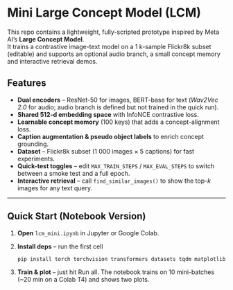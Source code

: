 # Mini Large Concept Model (LCM)

This repo contains a lightweight, fully-scripted prototype inspired by Meta AI’s **Large Concept Model**.  
It trains a contrastive image-text model on a 1 k-sample Flickr8k subset (editable) and supports an optional audio branch, a small concept memory and interactive retrieval demos.

## Features
* **Dual encoders** – ResNet-50 for images, BERT-base for text (*Wav2Vec 2.0* for audio; audio branch is defined but not trained in the quick run).
* **Shared 512-d embedding space** with InfoNCE contrastive loss.
* **Learnable concept memory** (100 keys) that adds a concept-alignment loss.
* **Caption augmentation & pseudo object labels** to enrich concept grounding.
* **Dataset** – Flickr8k subset (1 000 images × 5 captions) for fast experiments.
* **Quick-test toggles** – edit `MAX_TRAIN_STEPS` / `MAX_EVAL_STEPS` to switch between a smoke test and a full epoch.
* **Interactive retrieval** – call `find_similar_images()` to show the top-*k* images for any text query.

---

## Quick Start (Notebook Version)

1. **Open** `lcm_mini.ipynb` in Jupyter or Google Colab.

2. **Install deps** – run the first cell  
   ```bash
   pip install torch torchvision transformers datasets tqdm matplotlib pillow
3. **Train & plot** – just hit Run all.
The notebook trains on 10 mini-batches (~20 min on a Colab T4) and shows two plots.
